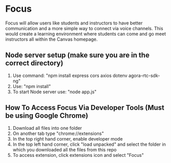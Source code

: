 # Focus
Focus will allow users like students and instructors to have better communication and a more simple way to connect via voice channels. This would create a learning environment where students can come and go meet instructors all within the Canvas homepage.


## Node server setup (make sure you are in the correct directory)
1. Use command: "npm install express cors axios dotenv agora-rtc-sdk-ng"
2. Use: "npm install"
3. To start Node server use: "node app.js"


## How To Access Focus Via Developer Tools (Must be using Google Chrome)
1. Download all files into one folder
2. On another tab type "chrome://extensions"
3. In the top right hand corner, enable developer mode
4. In the top left hand corner, click "load unpacked" and select the folder in which you downloaded all the files from this repo
5. To access extension, click extensions icon and select "Focus"
